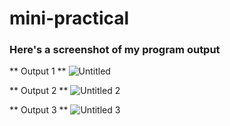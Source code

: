 # mini-practical

### Here's a screenshot of my program output

 ** Output 1 **
![Untitled](https://github.com/user-attachments/assets/96e882b5-6f27-4fd7-900c-399a6e0e5575)


** Output 2 **
![Untitled 2](https://github.com/user-attachments/assets/4401b24d-d079-4cff-a5c3-84b6549f140f)


** Output 3 **
![Untitled 3](https://github.com/user-attachments/assets/f40468b2-1ae4-4e20-8467-8c1686abbe46)
